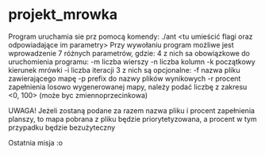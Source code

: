 # projekt_mrowka

Program uruchamia sie prz pomocą komendy: ./ant <tu umieścić flagi oraz odpowiadające im parametry>
Przy wywołaniu program możliwe jest wprowadzenie 7 różnych parametrów, gdzie:
4 z nich sa obowiązkowe do uruchomienia programu:
    -m liczba wierszy
    -n liczba kolumn
    -k początkowy kierunek mrówki
    -i liczba iteracji
3 z nich są opcjonalne:
    -f nazwa pliku zawierającego mapę
    -p prefix do nazwy plików wynikowych
    -r procent zapełnienia losowo wygenerowanej mapy, należy podać liczbę z zakresu <0, 100> (może byc zmiennoprzecinkowa)
    
UWAGA! Jeżeli zostaną podane za razem nazwa pliku i procent zapełnienia planszy, to mapa pobrana z pliku będzie priorytetyzowana, a procent w tym przypadku będzie bezużyteczny
    

Ostatnia misja :o
